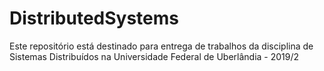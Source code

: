 # DistributedSystems
Este repositório está destinado para entrega de trabalhos da disciplina de Sistemas Distribuídos na Universidade Federal de Uberlândia - 2019/2
